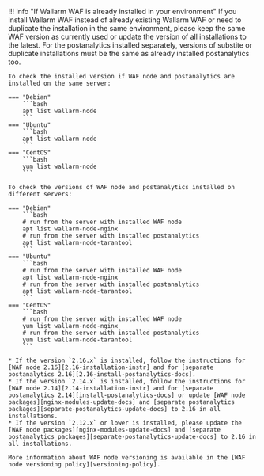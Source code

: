 !!! info "If Wallarm WAF is already installed in your environment"
    If you install Wallarm WAF instead of already existing Wallarm WAF or need to duplicate the installation in the same environment, please keep the same WAF version as currently used or update the version of all installations to the latest. For the postanalytics installed separately, versions of substite or duplicate installations must be the same as already installed postanalytics too.

    To check the installed version if WAF node and postanalytics are installed on the same server:

    === "Debian"
        ```bash
        apt list wallarm-node
        ```
    === "Ubuntu"
        ```bash
        apt list wallarm-node
        ```
    === "CentOS"
        ```bash
        yum list wallarm-node
        ```

    To check the versions of WAF node and postanalytics installed on different servers:

    === "Debian"
        ```bash
        # run from the server with installed WAF node
        apt list wallarm-node-nginx
        # run from the server with installed postanalytics
        apt list wallarm-node-tarantool
        ```
    === "Ubuntu"
        ```bash
        # run from the server with installed WAF node
        apt list wallarm-node-nginx
        # run from the server with installed postanalytics
        apt list wallarm-node-tarantool
        ```
    === "CentOS"
        ```bash
        # run from the server with installed WAF node
        yum list wallarm-node-nginx
        # run from the server with installed postanalytics
        yum list wallarm-node-tarantool
        ```

    * If the version `2.16.x` is installed, follow the instructions for [WAF node 2.16][2.16-installation-instr] and for [separate postanalytics 2.16][2.16-install-postanalytics-docs].
    * If the version `2.14.x` is installed, follow the instructions for [WAF node 2.14][2.14-installation-instr] and for [separate postanalytics 2.14][install-postanalytics-docs] or update [WAF node packages][nginx-modules-update-docs] and [separate postanalytics packages][separate-postanalytics-update-docs] to 2.16 in all installations.
    * If the version `2.12.x` or lower is installed, please update the [WAF node packages][nginx-modules-update-docs] and [separate postanalytics packages][separate-postanalytics-update-docs] to 2.16 in all installations.
    
    More information about WAF node versioning is available in the [WAF node versioning policy][versioning-policy].
